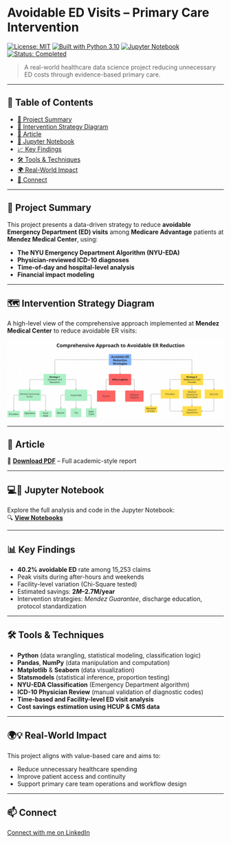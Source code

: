 # Avoidable ED Visits – Primary Care Intervention

[![License: MIT](https://img.shields.io/badge/license-MIT-green.svg)](LICENSE)
[![Built with Python 3.10](https://img.shields.io/badge/built%20with-Python%203.10-blue)](https://www.python.org/)
[![Jupyter Notebook](https://img.shields.io/badge/format-Jupyter%20Notebook-orange)](https://jupyter.org/)
[![Status: Completed](https://img.shields.io/badge/status-Completed-brightgreen)]()

> A real-world healthcare data science project reducing unnecessary ED costs through evidence-based primary care.

---

## 📑 Table of Contents
- [📌 Project Summary](#-project-summary)
- [🧠 Intervention Strategy Diagram](#-intervention-strategy-diagram)
- [📄 Article](#-article)
- [📓 Jupyter Notebook](#-jupyter-notebook)
- [📈 Key Findings](#-key-findings)
- [🛠️ Tools & Techniques](#-tools--techniques)
- [🌍 Real-World Impact](#-real-world-impact)
- [🔗 Connect](#-connect)

---

## 📌 Project Summary

This project presents a data-driven strategy to reduce **avoidable Emergency Department (ED) visits** among **Medicare Advantage** patients at **Mendez Medical Center**, using:

- **The NYU Emergency Department Algorithm (NYU-EDA)**
- **Physician-reviewed ICD-10 diagnoses**
- **Time-of-day and hospital-level analysis**
- **Financial impact modeling**

---

## 🗺️ Intervention Strategy Diagram

A high-level view of the comprehensive approach implemented at **Mendez Medical Center** to reduce avoidable ER visits:

![Intervention Diagram](images/Intervention_Strategy.png)

---

## 📄 Article

📎 **[Download PDF](./Bandeira_Using_NYU_ED_Algorithm_to_Reduce_Avoidable_Visits_June2025.pdf)** – Full academic-style report

---

## 💻📂 Jupyter Notebook

Explore the full analysis and code in the Jupyter Notebook:  
🔍 **[View Notebooks](notebooks/)**

---

## 📊 Key Findings

- **40.2% avoidable ED** rate among 15,253 claims
- Peak visits during after-hours and weekends
- Facility-level variation (Chi-Square tested)
- Estimated savings: **$2M–$2.7M/year**
- Intervention strategies: *Mendez Guarantee*, discharge education, protocol standardization

---

## 🛠 Tools & Techniques

- **Python** (data wrangling, statistical modeling, classification logic)
- **Pandas**, **NumPy** (data manipulation and computation)
- **Matplotlib** & **Seaborn** (data visualization)
- **Statsmodels** (statistical inference, proportion testing)
- **NYU-EDA Classification** (Emergency Department algorithm)
- **ICD-10 Physician Review** (manual validation of diagnostic codes)
- **Time-based and Facility-level ED visit analysis**
- **Cost savings estimation using HCUP & CMS data**

---

## 🌍💡 Real-World Impact

This project aligns with value-based care and aims to:

- Reduce unnecessary healthcare spending  
- Improve patient access and continuity  
- Support primary care team operations and workflow design

---

## 📫 Connect

[Connect with me on LinkedIn](https://www.linkedin.com/in/thiago-bandeira-ai/)

